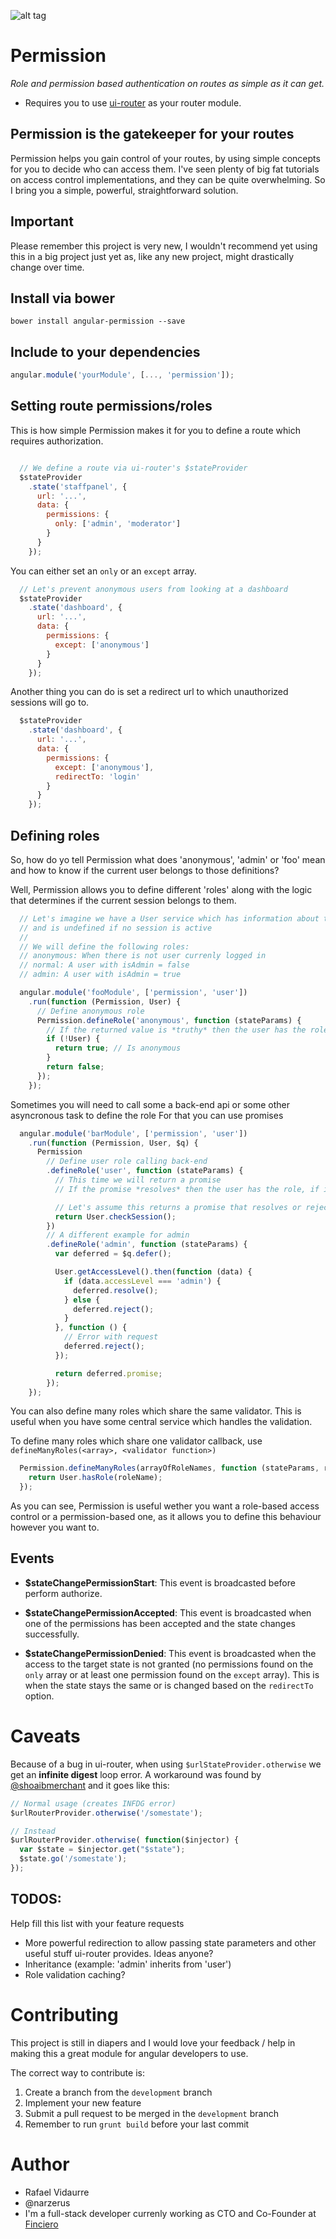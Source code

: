 ![alt tag](https://travis-ci.org/Narzerus/angular-permission.svg?branch=master)

Permission
==========
*Role and permission based authentication on routes as simple as it can get.*

- Requires you to use [ui-router](https://github.com/angular-ui/ui-router) as your router module.

Permission is the gatekeeper for your routes
--------------------------------------------
Permission helps you gain control of your routes, by using simple concepts for you to decide who can access them.
I've seen plenty of big fat tutorials on access control implementations, and they can be quite overwhelming. So I bring you a simple, powerful, straightforward solution.

Important
---------
Please remember this project is very new, I wouldn't recommend yet using this in a big project just yet as, like any new project, might drastically change over time.

Install via bower
-----------------
```
bower install angular-permission --save
```

Include to your dependencies
----------------------------
```javascript
angular.module('yourModule', [..., 'permission']);
```

Setting route permissions/roles
-------------------------------
This is how simple Permission makes it for you to define a route which requires authorization.

```javascript

  // We define a route via ui-router's $stateProvider
  $stateProvider
    .state('staffpanel', {
      url: '...',
      data: {
        permissions: {
          only: ['admin', 'moderator']
        }
      }
    });
```

You can either set an `only` or an `except` array.

```javascript
  // Let's prevent anonymous users from looking at a dashboard
  $stateProvider
    .state('dashboard', {
      url: '...',
      data: {
        permissions: {
          except: ['anonymous']
        }
      }
    });
```

Another thing you can do is set a redirect url to which unauthorized sessions will go to.

```javascript
  $stateProvider
    .state('dashboard', {
      url: '...',
      data: {
        permissions: {
          except: ['anonymous'],
          redirectTo: 'login'
        }
      }
    });
```


Defining roles
--------------------------
So, how do yo tell Permission what does 'anonymous', 'admin' or 'foo' mean and how to know if the current user belongs
to those definitions?

Well, Permission allows you to define different 'roles' along with the logic that determines if the current
session belongs to them.

```javascript
  // Let's imagine we have a User service which has information about the current user in the session
  // and is undefined if no session is active
  //
  // We will define the following roles:
  // anonymous: When there is not user currenly logged in
  // normal: A user with isAdmin = false
  // admin: A user with isAdmin = true

  angular.module('fooModule', ['permission', 'user'])
    .run(function (Permission, User) {
      // Define anonymous role
      Permission.defineRole('anonymous', function (stateParams) {
        // If the returned value is *truthy* then the user has the role, otherwise they don't
        if (!User) {
          return true; // Is anonymous
        }
        return false;
      });
    });
```

Sometimes you will need to call some a back-end api or some other asyncronous task to define the role
For that you can use promises

```javascript
  angular.module('barModule', ['permission', 'user'])
    .run(function (Permission, User, $q) {
      Permission
        // Define user role calling back-end
        .defineRole('user', function (stateParams) {
          // This time we will return a promise
          // If the promise *resolves* then the user has the role, if it *rejects* (you guessed it)

          // Let's assume this returns a promise that resolves or rejects if session is active
          return User.checkSession();
        })
        // A different example for admin
        .defineRole('admin', function (stateParams) {
          var deferred = $q.defer();

          User.getAccessLevel().then(function (data) {
            if (data.accessLevel === 'admin') {
              deferred.resolve();
            } else {
              deferred.reject();
            }
          }, function () {
            // Error with request
            deferred.reject();
          });

          return deferred.promise;
        });
    });
```

You can also define many roles which share the same validator. This is useful when you have some central service which handles the validation.

To define many roles which share one validator callback, use `defineManyRoles(<array>, <validator function>)`

```javascript
  Permission.defineManyRoles(arrayOfRoleNames, function (stateParams, roleName) {
    return User.hasRole(roleName);
  });
```

As you can see, Permission is useful wether you want a role-based access control or a permission-based one, as
it allows you to define this behaviour however you want to.

Events
------
- **$stateChangePermissionStart**: This event is broadcasted before perform authorize.

- **$stateChangePermissionAccepted**: This event is broadcasted when one of the permissions has been accepted and the state changes successfully.

- **$stateChangePermissionDenied**: This event is broadcasted when the access to the target state is not granted (no permissions found on the `only` array or at least one permission found on the `except` array). This is when the state stays the same or is changed based on the `redirectTo` option.


Caveats
=======
Because of a bug in ui-router, when using `$urlStateProvider.otherwise` we get an **infinite digest** loop error.
A workaround was found by [@shoaibmerchant](https://github.com/shoaibmerchant) and it goes like this:

```javascript
// Normal usage (creates INFDG error)
$urlRouterProvider.otherwise('/somestate');

// Instead
$urlRouterProvider.otherwise( function($injector) {
  var $state = $injector.get("$state");
  $state.go('/somestate');
});
```

TODOS:
-----
Help fill this list with your feature requests
- More powerful redirection to allow passing state parameters and other useful stuff ui-router provides. Ideas anyone?
- Inheritance (example: 'admin' inherits from 'user')
- Role validation caching?

Contributing
============
This project is still in diapers and I would love your feedback / help in making this a great module
for angular developers to use.

The correct way to contribute is:
  1. Create a branch from the `development` branch
  2. Implement your new feature
  3. Submit a pull request to be merged in the `development` branch
  4. Remember to run `grunt build` before your last commit

Author
======
- Rafael Vidaurre
- @narzerus
- I'm a full-stack developer currenly working as CTO and Co-Founder at [Finciero](http://www.finciero.com)
